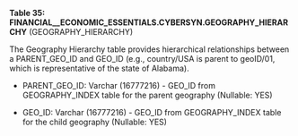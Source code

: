 **Table 35: FINANCIAL__ECONOMIC_ESSENTIALS.CYBERSYN.GEOGRAPHY_HIERARCHY** (GEOGRAPHY_HIERARCHY)

The Geography Hierarchy table provides hierarchical relationships between a PARENT_GEO_ID and GEO_ID (e.g., country/USA is parent to geoID/01, which is representative of the state of Alabama).

- PARENT_GEO_ID: Varchar (16777216) - GEO_ID from GEOGRAPHY_INDEX table for the parent geography (Nullable: YES)

- GEO_ID: Varchar (16777216) - GEO_ID from GEOGRAPHY_INDEX table for the child geography (Nullable: YES)

